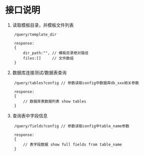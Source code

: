 <!-- api.md -->
# 接口说明


1. 读取模板目录，并模板文件列表

```
	/query/template_dir 

	response:
	{
		dir_path:"", // 模板目录绝对路径
		files:[]	 // 文件数组
	}
```

2. 数据库连接测试/数据表查询

```
	/query/tables?config // 参数读取config中数据库db_xxx相关参数
	
	response:
	{
		// 数据库表数据列表 show tables
	}

```

3. 查询表中字段信息

```
	/query/fields?config // 参数读取config中table_name参数
	
	response:
	{
		// 表字段数据 show full fields from table_name 
	}

```

